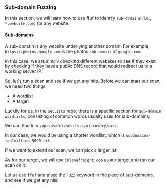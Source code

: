 ### Sub-domain Fuzzing

In this section, we will learn how to use ffuf to identify ```sub-domains``` (i.e., ```*.website.com```) for any website.

#### Sub-domains

A sub-domain is any website underlying another domain. For example, ```https://photos.google.com``` is the photos ```sub-domain``` of ```google.com```.

In this case, we are simply checking different websites to see if they exist by checking if they have a public DNS record that would redirect us to a working server IP. 

So, let's run a scan and see if we get any hits. Before we can start our scan, we need two things:

* A wordlist
* A target

Luckily for us, in the ```SecLists``` repo, there is a specific section for ```sub-domain wordlists```, consisting of common words usually used for sub-domains. 

We can find it in ```/opt/useful/SecLists/Discovery/DNS/```. 

In our case, we would be using a shorter wordlist, which is ```subdomains-top1million-5000.txt```. 

If we want to extend our scan, we can pick a larger list.

As for our target, we will use ```inlanefreight.com``` as our target and run our scan on it. 

Let us use ```ffuf``` and place the ```FUZZ``` keyword in the place of sub-domains, and see if we get any hits:

